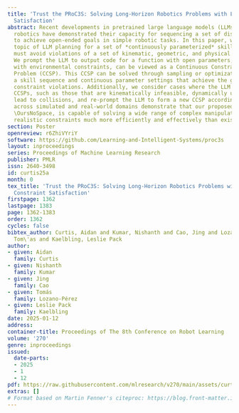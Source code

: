 ```yaml
---
title: 'Trust the PRoC3S: Solving Long-Horizon Robotics Problems with LLMs and Constraint
  Satisfaction'
abstract: Recent developments in pretrained large language models (LLMs) applied to
  robotics have demonstrated their capacity for sequencing a set of discrete skills
  to achieve open-ended goals in simple robotic tasks. In this paper, we examine the
  topic of LLM planning for a set of *continuously parameterized* skills whose execution
  must avoid violations of a set of kinematic, geometric, and physical constraints.
  We prompt the LLM to output code for a function with open parameters, which, together
  with environmental constraints, can be viewed as a Continuous Constraint Satisfaction
  Problem (CCSP). This CCSP can be solved through sampling or optimization to find
  a skill sequence and continuous parameter settings that achieve the goal while avoiding
  constraint violations. Additionally, we consider cases where the LLM proposes unsatisfiable
  CCSPs, such as those that are kinematically infeasible, dynamically unstable, or
  lead to collisions, and re-prompt the LLM to form a new CCSP accordingly. Experiments
  across simulated and real-world domains demonstrate that our proposed strategy,
  \OursNoSpace, is capable of solving a wide range of complex manipulation tasks with
  realistic constraints much more efficiently and effectively than existing baselines.
section: Poster
openreview: r6ZhiVYriY
software: https://github.com/Learning-and-Intelligent-Systems/proc3s
layout: inproceedings
series: Proceedings of Machine Learning Research
publisher: PMLR
issn: 2640-3498
id: curtis25a
month: 0
tex_title: 'Trust the PRoC3S: Solving Long-Horizon Robotics Problems with LLMs and
  Constraint Satisfaction'
firstpage: 1362
lastpage: 1383
page: 1362-1383
order: 1362
cycles: false
bibtex_author: Curtis, Aidan and Kumar, Nishanth and Cao, Jing and Lozano-P\'erez,
  Tom\'as and Kaelbling, Leslie Pack
author:
- given: Aidan
  family: Curtis
- given: Nishanth
  family: Kumar
- given: Jing
  family: Cao
- given: Tomás
  family: Lozano-Pérez
- given: Leslie Pack
  family: Kaelbling
date: 2025-01-12
address:
container-title: Proceedings of The 8th Conference on Robot Learning
volume: '270'
genre: inproceedings
issued:
  date-parts:
  - 2025
  - 1
  - 12
pdf: https://raw.githubusercontent.com/mlresearch/v270/main/assets/curtis25a/curtis25a.pdf
extras: []
# Format based on Martin Fenner's citeproc: https://blog.front-matter.io/posts/citeproc-yaml-for-bibliographies/
---
```

